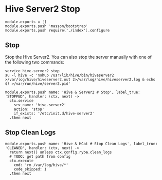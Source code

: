 
# Hive Server2 Stop

    module.exports = []
    module.exports.push 'masson/bootstrap'
    module.exports.push require('./index').configure

## Stop

Stop the Hive Server2. You can also stop the server manually with one of
the following two commands:

```
service hive-server2 stop
su -l hive -c 'nohup /usr/lib/hive/bin/hiveserver2 >/var/log/hive/hiveserver2.out 2>/var/log/hive/hiveserver2.log & echo $! >/var/run/hive/server2.pid'
```

    module.exports.push name: 'Hive & Server2 # Stop', label_true: 'STOPPED', handler: (ctx, next) ->
      ctx.service
        srv_name: 'hive-server2'
        action: 'stop'
        if_exists: '/etc/init.d/hive-server2'
      .then next

## Stop Clean Logs

    module.exports.push name: 'Hive & HCat # Stop Clean Logs', label_true: 'CLEANED', handler: (ctx, next) ->
      return next() unless ctx.config.ryba.clean_logs
      # TODO: get path from config
      ctx.execute
        cmd: 'rm /var/log/hive/*'
        code_skipped: 1
      .then next

